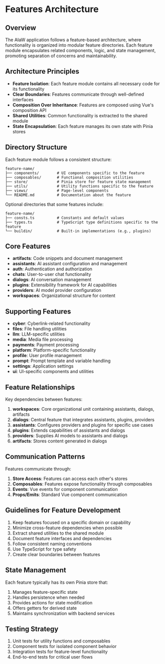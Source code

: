 # Features Architecture

## Overview

The AIaW application follows a feature-based architecture, where functionality is organized into modular feature directories. Each feature module encapsulates related components, logic, and state management, promoting separation of concerns and maintainability.

## Architecture Principles

- **Feature Isolation**: Each feature module contains all necessary code for its functionality
- **Clear Boundaries**: Features communicate through well-defined interfaces
- **Composition Over Inheritance**: Features are composed using Vue's composition API
- **Shared Utilities**: Common functionality is extracted to the shared module
- **State Encapsulation**: Each feature manages its own state with Pinia stores

## Directory Structure

Each feature module follows a consistent structure:

```
feature-name/
├── components/        # UI components specific to the feature
├── composables/       # Functional composition utilities
├── store/             # Pinia store for feature state management
├── utils/             # Utility functions specific to the feature
├── views/             # Page-level components
└── README.md          # Documentation about the feature
```

Optional directories that some features include:

```
feature-name/
├── consts.ts          # Constants and default values
├── types.ts           # TypeScript type definitions specific to the feature
└── buildin/           # Built-in implementations (e.g., plugins)
```

## Core Features

- **artifacts**: Code snippets and document management
- **assistants**: AI assistant configuration and management
- **auth**: Authentication and authorization
- **chats**: User-to-user chat functionality
- **dialogs**: AI conversation management
- **plugins**: Extensibility framework for AI capabilities
- **providers**: AI model provider configuration
- **workspaces**: Organizational structure for content

## Supporting Features

- **cyber**: Cyberlink-related functionality
- **files**: File handling utilities
- **llm**: LLM-specific utilities
- **media**: Media file processing
- **payments**: Payment processing
- **platform**: Platform-specific functionality
- **profile**: User profile management
- **prompt**: Prompt template and variable handling
- **settings**: Application settings
- **ui**: UI-specific components and utilities

## Feature Relationships

Key dependencies between features:

1. **workspaces**: Core organizational unit containing assistants, dialogs, artifacts
2. **dialogs**: Central feature that integrates assistants, plugins, providers
3. **assistants**: Configures providers and plugins for specific use cases
4. **plugins**: Extends capabilities of assistants and dialogs
5. **providers**: Supplies AI models to assistants and dialogs
6. **artifacts**: Stores content generated in dialogs

## Communication Patterns

Features communicate through:

1. **Store Access**: Features can access each other's stores
2. **Composables**: Features expose functionality through composables
3. **Events**: Vue events for component communication
4. **Props/Emits**: Standard Vue component communication

## Guidelines for Feature Development

1. Keep features focused on a specific domain or capability
2. Minimize cross-feature dependencies when possible
3. Extract shared utilities to the shared module
4. Document feature interfaces and dependencies
5. Follow consistent naming conventions
6. Use TypeScript for type safety
7. Create clear boundaries between features

## State Management

Each feature typically has its own Pinia store that:

1. Manages feature-specific state
2. Handles persistence when needed
3. Provides actions for state modification
4. Offers getters for derived state
5. Maintains synchronization with backend services

## Testing Strategy

1. Unit tests for utility functions and composables
2. Component tests for isolated component behavior
3. Integration tests for feature-level functionality
4. End-to-end tests for critical user flows